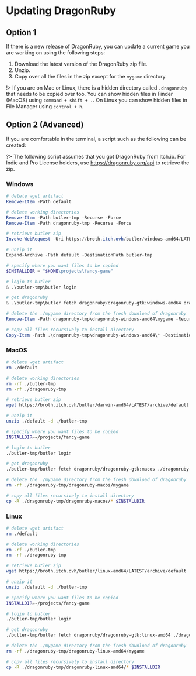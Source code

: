 # Updating DragonRuby

## Option 1

If there is a new release of DragonRuby, you can update a current game
you are working on using the following steps:

1. Download the latest version of the DragonRuby zip file.
2. Unzip.
3. Copy over all the files in the zip except for the `mygame`
   directory.

!> If you are on Mac or Linux, there is a hidden directory
   called `.dragonruby` that needs to be copied over too. You can show
   hidden files in Finder (MacOS) using `command + shift + .`.
   On Linux you can show hidden files in File Manager using `control + h`.

## Option 2 (Advanced)

If you are comfortable in the terminal, a script such as the following
can be created:

?> The following script assumes that you got DragonRuby from
Itch.io. For Indie and Pro License holders, use
https://dragonruby.org/api to retrieve the zip.

### Windows

```powershell
# delete wget artifact
Remove-Item -Path default

# delete working directories
Remove-Item -Path butler-tmp -Recurse -Force
Remove-Item -Path dragonruby-tmp -Recurse -Force

# retrieve butler zip
Invoke-WebRequest -Uri https://broth.itch.ovh/butler/windows-amd64/LATEST/archive/default -OutFile ./default

# unzip it
Expand-Archive -Path default -DestinationPath butler-tmp

# specify where you want files to be copied
$INSTALLDIR = "$HOME\projects\fancy-game"

# login to butler
& .\butler-tmp\butler login

# get dragonruby
& .\butler-tmp\butler fetch dragonruby/dragonruby-gtk:windows-amd64 dragonruby-tmp

# delete the ./mygame directory from the fresh download of dragonruby
Remove-Item -Path dragonruby-tmp\dragonruby-windows-amd64\mygame -Recurse -Force

# copy all files recursively to install directory
Copy-Item -Path .\dragonruby-tmp\dragonruby-windows-amd64\* -Destination $INSTALLDIR -Recurse
```

### MacOS

```sh
# delete wget artifact
rm ./default

# delete working directories
rm -rf ./butler-tmp
rm -rf ./dragonruby-tmp

# retrieve butler zip
wget https://broth.itch.ovh/butler/darwin-amd64/LATEST/archive/default

# unzip it
unzip ./default -d ./butler-tmp

# specify where you want files to be copied
INSTALLDIR=~/projects/fancy-game

# login to butler
./butler-tmp/butler login

# get dragonruby
./butler-tmp/butler fetch dragonruby/dragonruby-gtk:macos ./dragonruby-tmp

# delete the ./mygame directory from the fresh download of dragonruby
rm -rf ./dragonruby-tmp/dragonruby-macos/mygame

# copy all files recursively to install directory
cp -R ./dragonruby-tmp/dragonruby-macos/* $INSTALLDIR
```

### Linux

```sh
# delete wget artifact
rm ./default

# delete working directories
rm -rf ./butler-tmp
rm -rf ./dragonruby-tmp

# retrieve butler zip
wget https://broth.itch.ovh/butler/linux-amd64/LATEST/archive/default

# unzip it
unzip ./default -d ./butler-tmp

# specify where you want files to be copied
INSTALLDIR=~/projects/fancy-game

# login to butler
./butler-tmp/butler login

# get dragonruby
./butler-tmp/butler fetch dragonruby/dragonruby-gtk:linux-amd64 ./dragonruby-tmp

# delete the ./mygame directory from the fresh download of dragonruby
rm -rf ./dragonruby-tmp/dragonruby-linux-amd64/mygame

# copy all files recursively to install directory
cp -R ./dragonruby-tmp/dragonruby-linux-amd64/* $INSTALLDIR
```
